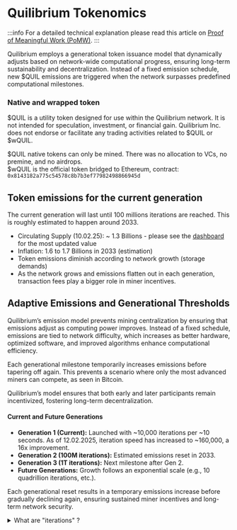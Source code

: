 # Quilibrium Tokenomics

:::info
For a detailed technical explanation please read this article on [Proof of Meaningful Work (PoMW)](https://paragraph.xyz/@quilibrium.com/proof-of-meaningful-work).
:::

Quilibrium employs a generational token issuance model that dynamically adjusts based on network-wide computational progress, ensuring long-term sustainability and decentralization. Instead of a fixed emission schedule, new $QUIL emissions are triggered when the network surpasses predefined computational milestones.

### Native and wrapped token
$QUIL is a utility token designed for use within the Quilibrium network. It is not intended for speculation, investment, or financial gain. Quilibrium Inc. does not endorse or facilitate any trading activities related to $QUIL or $wQUIL.

$QUIL native tokens can only be mined. There was no allocation to VCs, no premine, and no airdrops.\
$wQUIL is the official token bridged to Ethereum, contract: `0x8143182a775c54578c8b7b3ef77982498866945d`

## Token emissions for the current generation

The current generation will last until 100 millions iterations are reached. This is roughly estimated to happen around 2033.

* Circulating Supply (10.02.25): \~ 1.3 Billions - please see the [dashboard](https://dashboard.quilibrium.com/) for the most updated value
* Inflation: 1.6 to 1.7 Billions in 2033 (estimation)
* Token emissions diminish according to network growth (storage demands)
* As the network grows and emissions flatten out in each generation, transaction fees play a bigger role in miner incentives.

## Adaptive Emissions and Generational Thresholds

Quilibrium’s emission model prevents mining centralization by ensuring that emissions adjust as computing power improves. Instead of a fixed schedule, emissions are tied to network difficulty, which increases as better hardware, optimized software, and improved algorithms enhance computational efficiency.

Each generational milestone temporarily increases emissions before tapering off again. This prevents a scenario where only the most advanced miners can compete, as seen in Bitcoin.

Quilibrium’s model ensures that both early and later participants remain incentivized, fostering long-term decentralization.

#### Current and Future Generations

* **Generation 1 (Current):** Launched with \~10,000 iterations per \~10 seconds. As of 12.02.2025, iteration speed has increased to \~160,000, a 16x improvement.
* **Generation 2 (100M iterations):** Estimated emissions reset in 2033.
* **Generation 3 (1T iterations):** Next milestone after Gen 2.
* **Future Generations:** Growth follows an exponential scale (e.g., 10 quadrillion iterations, etc.).

Each generational reset results in a temporary emissions increase before gradually declining again, ensuring sustained miner incentives and long-term network security.

<details>

<summary>What are "iterations" ?</summary>

An **iteration** in Quilibrium refers to a single step in the network’s **Verifiable Delay Function (VDF)**, which is a way to prove that time has passed.&#x20;

Since this function cannot be sped up by running multiple calculations in parallel, each iteration must be completed one after another, making it a reliable measure of computational progress.&#x20;

The faster the network can process these iterations, the more powerful the hardware running it has become. When the network reaches a set number of iterations, like **100 million**, it triggers a new generation of token emissions.&#x20;

Essentially, an iteration is a basic unit of work that helps secure the network and determines when new tokens are released.

</details>
